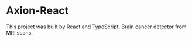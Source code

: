 # Axion-React
This project was built by React and TypeScript. Brain cancer detector from MRI scans.
